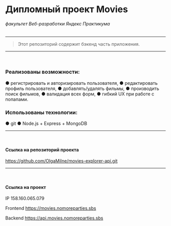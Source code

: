 # Дипломный проект Movies
###### *факультет Веб-разработки Яндекс Практикума*

-----
> Этот репозиторий содержит бэкенд часть приложения.
-----
<br/>

###  Реализованы возможности:

● регистрировать и авторизировать пользователя,
● редактировать профиль пользователя,
● добавлять/удалять фильмы,
● производить поиск фильмов,
● валидация всех форм,
● гибкий UX при работе с попапами.

###  Использованы технологии:

● git
● Node.js + Express + MongoDB

----
<br/>

#### Ссылка на репозиторий проекта
https://github.com/OlgaMilne/movies-explorer-api.git

----
<br/>

#### Ссылка на проект

IP  158.160.065.079

Frontend https://movies.nomoreparties.sbs

Backend https://api.movies.nomoreparties.sbs
